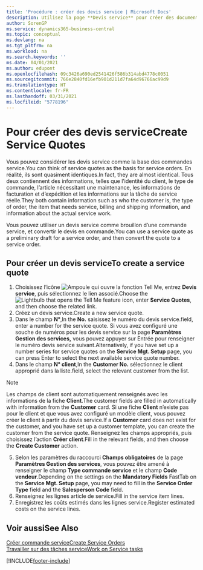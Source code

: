 ```yaml
---
title: 'Procédure : créer des devis service | Microsoft Docs'
description: Utilisez la page **Devis service** pour créer des documents dans lesquels vous saisissez des informations sur un service, tel que réparation et maintenance, pour des articles de service à la demande du client. Vous pouvez utiliser un devis service comme brouillon d’une commande service, et convertir le devis en commande.
author: SorenGP
ms.service: dynamics365-business-central
ms.topic: conceptual
ms.devlang: na
ms.tgt_pltfrm: na
ms.workload: na
ms.search.keywords: ''
ms.date: 04/01/2021
ms.author: edupont
ms.openlocfilehash: 09c3426a690ed2541426f586b314abd4778c0051
ms.sourcegitcommit: 766e2840fd16efb901d211d7fa64d96766ac99d9
ms.translationtype: HT
ms.contentlocale: fr-FR
ms.lasthandoff: 03/31/2021
ms.locfileid: "5778196"
---
```

# <a name="create-service-quotes"></a><span data-ttu-id="d9ab1-104">Pour créer des devis service</span><span class="sxs-lookup"><span data-stu-id="d9ab1-104">Create Service Quotes</span></span>
<span data-ttu-id="d9ab1-105">Vous pouvez considérer les devis service comme la base des commandes service.</span><span class="sxs-lookup"><span data-stu-id="d9ab1-105">You can think of service quotes as the basis for service orders.</span></span> <span data-ttu-id="d9ab1-106">En réalité, ils sont quasiment identiques.</span><span class="sxs-lookup"><span data-stu-id="d9ab1-106">In fact, they are almost identical.</span></span> <span data-ttu-id="d9ab1-107">Tous deux contiennent des informations, telles que l’identité du client, le type de commande, l’article nécessitant une maintenance, les informations de facturation et d’expédition et les informations sur la tâche de service réelle.</span><span class="sxs-lookup"><span data-stu-id="d9ab1-107">They both contain information such as who the customer is, the type of order, the item that needs service, billing and shipping information, and information about the actual service work.</span></span>
 
<span data-ttu-id="d9ab1-108">Vous pouvez utiliser un devis service comme brouillon d’une commande service, et convertir le devis en commande.</span><span class="sxs-lookup"><span data-stu-id="d9ab1-108">You can use a service quote as a preliminary draft for a service order, and then convert the quote to a service order.</span></span>  
  
## <a name="to-create-a-service-quote"></a><span data-ttu-id="d9ab1-109">Pour créer un devis service</span><span class="sxs-lookup"><span data-stu-id="d9ab1-109">To create a service quote</span></span>  
1. <span data-ttu-id="d9ab1-110">Choisissez l’icône ![Ampoule qui ouvre la fonction Tell Me](media/ui-search/search_small.png "Dites-moi ce que vous voulez faire"), entrez **Devis service**, puis sélectionnez le lien associé.</span><span class="sxs-lookup"><span data-stu-id="d9ab1-110">Choose the ![Lightbulb that opens the Tell Me feature](media/ui-search/search_small.png "Tell me what you want to do") icon, enter **Service Quotes**, and then choose the related link.</span></span>  
2. <span data-ttu-id="d9ab1-111">Créez un devis service.</span><span class="sxs-lookup"><span data-stu-id="d9ab1-111">Create a new service quote.</span></span>  
3. <span data-ttu-id="d9ab1-112">Dans le champ **N°**,</span><span class="sxs-lookup"><span data-stu-id="d9ab1-112">In the **No.**</span></span> <span data-ttu-id="d9ab1-113">saisissez le numéro du devis service.</span><span class="sxs-lookup"><span data-stu-id="d9ab1-113">field, enter a number for the service quote.</span></span> <span data-ttu-id="d9ab1-114">Si vous avez configuré une souche de numéros pour les devis service sur la page **Paramètres Gestion des services,** vous pouvez appuyer sur Entrée pour renseigner le numéro devis service suivant.</span><span class="sxs-lookup"><span data-stu-id="d9ab1-114">Alternatively, if you have set up a number series for service quotes on the **Service Mgt. Setup** page, you can press Enter to select the next available service quote number.</span></span>  
4. <span data-ttu-id="d9ab1-115">Dans le champ **N° client**,</span><span class="sxs-lookup"><span data-stu-id="d9ab1-115">In the **Customer No.**</span></span>  <span data-ttu-id="d9ab1-116">sélectionnez le client approprié dans la liste.</span><span class="sxs-lookup"><span data-stu-id="d9ab1-116">field, select the relevant customer from the list.</span></span>  

  > [!Note]  
  >  <span data-ttu-id="d9ab1-117">Les champs de client sont automatiquement renseignés avec les informations de la fiche **Client**.</span><span class="sxs-lookup"><span data-stu-id="d9ab1-117">The customer fields are filled in automatically with information from the **Customer** card.</span></span> <span data-ttu-id="d9ab1-118">Si une fiche **Client** n’existe pas pour le client et que vous avez configuré un modèle client, vous pouvez créer le client à partir du devis service.</span><span class="sxs-lookup"><span data-stu-id="d9ab1-118">If a **Customer** card does not exist for the customer, and you have set up a customer template, you can create the customer from the service quote.</span></span> <span data-ttu-id="d9ab1-119">Renseignez les champs appropriés, puis choisissez l’action **Créer client**.</span><span class="sxs-lookup"><span data-stu-id="d9ab1-119">Fill in the relevant fields, and then choose the **Create Customer** action.</span></span>  
  
5. <span data-ttu-id="d9ab1-120">Selon les paramètres du raccourci **Champs obligatoires** de la page **Paramètres Gestion des services**, vous pouvez être amené à renseigner le champ **Type commande service** et le champ **Code vendeur**.</span><span class="sxs-lookup"><span data-stu-id="d9ab1-120">Depending on the settings on the **Mandatory Fields** FastTab on the **Service Mgt. Setup** page, you may need to fill in the **Service Order Type** field and the **Salesperson Code** field.</span></span>  
6. <span data-ttu-id="d9ab1-121">Renseignez les lignes article de service.</span><span class="sxs-lookup"><span data-stu-id="d9ab1-121">Fill in the service item lines.</span></span>  
7. <span data-ttu-id="d9ab1-122">Enregistrez les coûts estimés dans les lignes service.</span><span class="sxs-lookup"><span data-stu-id="d9ab1-122">Register estimated costs on the service lines.</span></span>  
  
## <a name="see-also"></a><span data-ttu-id="d9ab1-123">Voir aussi</span><span class="sxs-lookup"><span data-stu-id="d9ab1-123">See Also</span></span>  
[<span data-ttu-id="d9ab1-124">Créer commande service</span><span class="sxs-lookup"><span data-stu-id="d9ab1-124">Create Service Orders</span></span>](service-how-to-create-service-orders.md)  
[<span data-ttu-id="d9ab1-125">Travailler sur des tâches service</span><span class="sxs-lookup"><span data-stu-id="d9ab1-125">Work on Service tasks</span></span>](service-how-to-work-on-service-tasks.md)  

 

[!INCLUDE[footer-include](includes/footer-banner.md)]